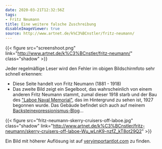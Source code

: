 ```yaml
---
date: 2020-03-21T12:32:56Z
tags:
- Fritz Neumann
title: Eine weitere falsche Zuschreibung
disableImageViewer: true
source: http://www.artnet.de/k%C3%BCnstler/fritz-neumann/
---
```


{{< figure src="screenshoot.png" link="http://www.artnet.de/k%C3%BCnstler/fritz-neumann/" class="shadow" >}}

Jeder regelmäßige Leser wird den Fehler im obigen Bildschirmfoto sehr schnell erkennen:
* Diese Seite handelt von Fritz Neumann (1881 - 1918)
* Das zweite Bild zeigt ein Segelboot, das wahrscheinlich von einem anderen Fritz Neumann stammt, zumal dieser 1918 starb und der Bau des ["Laboe Naval Memorial"](https://en.wikipedia.org/wiki/Laboe_Naval_Memorial), das im Hintergrund zu sehen ist, 1927 begonnen wurde. Das Gebäude befindet sich auch auf meinem [Backsteinexpressionismus-Blog](https://backsteinexpressionismus.projektemacher.org/tags/Marine-Ehrenmal-Laboe/)...

{{< figure src="fritz-neumann-skerry-cruisers-off-laboe.jpg" class="shadow" link="http://www.artnet.de/k%C3%BCnstler/fritz-neumann/skerry-cruisers-off-laboe-Wu_wLnK9-nzfZ_kT8ot29Q2" >}}

Ein Bild mit höherer Auflösung ist auf [veryimportantlot.com](https://veryimportantlot.com/de/lot/view/scharenkreuzer-vor-laboe-322462) zu finden.
